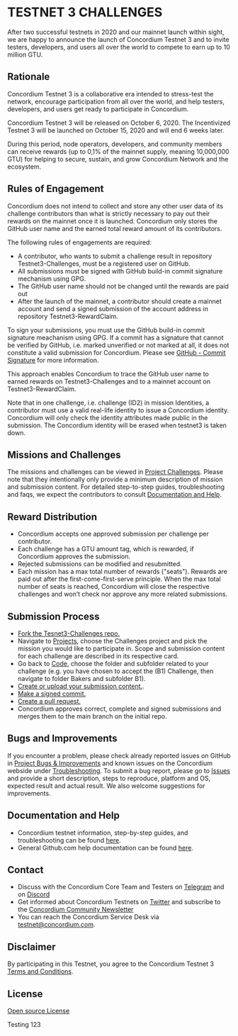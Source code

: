 # TESTNET 3 CHALLENGES

After two successful testnets in 2020 and our mainnet launch within sight, we are happy to announce the launch of Concordium Testnet 3 and to invite testers, developers, and users all over the world to compete to earn up to 10 million GTU.

## Rationale

Concordium Testnet 3 is a collaborative era intended to stress-test the network, encourage participation from all over the world, and help testers, developers, and users get ready to participate in Concordium.

Concordium Testnet 3 will be released on October 6, 2020.
The Incentivized Testnet 3 will be launched on October 15, 2020 and will end 6 weeks later.

During this period, node operators, developers, and community members can receive rewards (up to 0,1% of the mainnet supply, meaning 10,000,000 GTU) for helping to secure, sustain, and grow Concordium Network and the ecosystem.

## Rules of Engagement

Concordium does not intend to collect and store any other user data of its challenge contributors than what is strictly necessary to pay out their rewards on the mainnet once it is launched. Concordium only stores the GitHub user name and the earned total reward amount of its contributors.

The following rules of engagements are required:

* A contributor, who wants to submit a challenge result in repository Testnet3-Challenges, must be a registered user on GitHub.
* All submissions must be signed with GitHub build-in commit signature mechanism using GPG.
* The GitHub user name should not be changed until the rewards are paid out
* After the launch of the mainnet, a contributor should create a mainnet account and send a signed submission of the account address in repository Testnet3-RewardClaim.

To sign your submissions, you must use the GitHub build-in commit signature meachanism using GPG. If a commit has a signature that cannot be verified by GitHub, i.e. marked unverified or not marked at all, it does not constitute a valid submission for Concordium. Please see [GitHub - Commit Signature](https://docs.github.com/en/github/authenticating-to-github/managing-commit-signature-verification) for more information.

This approach enables Concordium to trace the GitHub user name to earned rewards on Testnet3-Challenges and to a mainnet account on Testnet3-RewardClaim.

Note that in one challenge, i.e. challenge (ID2) in mission Identities, a contributor must use a valid real-life identity to issue a Concordium identity. Concordium will only check the identity attributes made public in the submission. The Concordium identity will be erased when testnet3 is taken down.

## Missions and Challenges

The missions and challenges can be viewed in [Project Challenges](https://github.com/Concordium/Testnet3-Challenges/projects/1). Please note that they intentionally only provide a minimum description of mission and submission content. For detailed step-to-step guides, troubleshooting and faqs, we expect the contributors to consult [Documentation and Help](https://github.com/Concordium/Testnet3-Challenges#documentation-and-help).

## Reward Distribution

* Concordium accepts one approved submission per challenge per contributor.
* Each challenge has a GTU amount tag, which is rewarded, if Concordium approves the submission.
* Rejected submissions can be modified and resubmitted.
* Each mission has a max total number of rewards ("seats"). Rewards are paid out after the first-come-first-serve principle. When the max total number of seats is reached, Concordium will close the respective challenges and won’t check nor approve any more related submissions.

## Submission Process

* [Fork the Tesnet3-Challenges repo.](https://docs.github.com/en/github/getting-started-with-github/fork-a-repo)
* Navigate to [Projects](https://github.com/Concordium/Testnet3-Challenges/projects), choose the Challenges project and pick the mission you would like to participate in. Scope and submission content for each challenge are described in its respective card.
* Go back to [Code](https://github.com/Concordium/Testnet3-Challenges), choose the folder and subfolder related to your challenge (e.g. you have chosen to accept the (B1)  Challenge, then navigate to folder Bakers and subfolder B1).
* [Create or upload your submission content.](https://docs.github.com/en/github/managing-files-in-a-repository/managing-files-on-github).
* [Make a signed commit.](https://docs.github.com/en/github/authenticating-to-github/managing-commit-signature-verification)
* [Create a pull request.](https://docs.github.com/en/github/collaborating-with-issues-and-pull-requests/proposing-changes-to-your-work-with-pull-requests)
* Concordium approves correct, complete and signed submissions and merges them to the main branch on the initial repo.

## Bugs and Improvements

If you encounter a problem, please check already reported issues on GitHub in [Project Bugs \& Improvements](https://github.com/Concordium/Testnet3-Challenges/projects/2) and known issues on the Concordium webside under [Troubleshooting](https://developers.concordium.com/testnet/docs/troubleshooting). To submit a bug report, please go to [Issues](https://github.com/Concordium/Testnet3-Challenges/issues) and provide a short description, steps to reproduce, platform and OS, expected result and actual result. We also welcome suggestions for improvements.

## Documentation and Help

* Concordium testnet information, step-by-step guides, and troubleshooting can be found [here](https://developers.concordium.com/testnet).
* General Github.com help documentation can be found [here](https://docs.github.com/en/github).

## Contact

* Discuss with the Concordium Core Team and Testers on [Telegram](https://t.me/concordium_official) and on [Discord](https://discord.com/invite/xWmQ5tp)
* Get informed about Concordium Testnets on [Twitter](https://twitter.com/concordiumnet) and subscribe to the [Concordium Community Newsletter](https://concordium.substack.com)
* You can reach the Concordium Service Desk via [testnet@concordium.com](mailto:testnet@concordium.com).

## Disclaimer

By participating in this Testnet, you agree to the Concordium Testnet 3 [Terms and Conditions](https://github.com/Concordium/Testnet3-Challenges/blob/main/Concordium_Incentivized_Testnet_Program_Terms_and_Conditions.pdf).

## License

[Open source License](https://github.com/Concordium/Testnet3-Challenges/blob/main/LICENSE)

Testing 123

